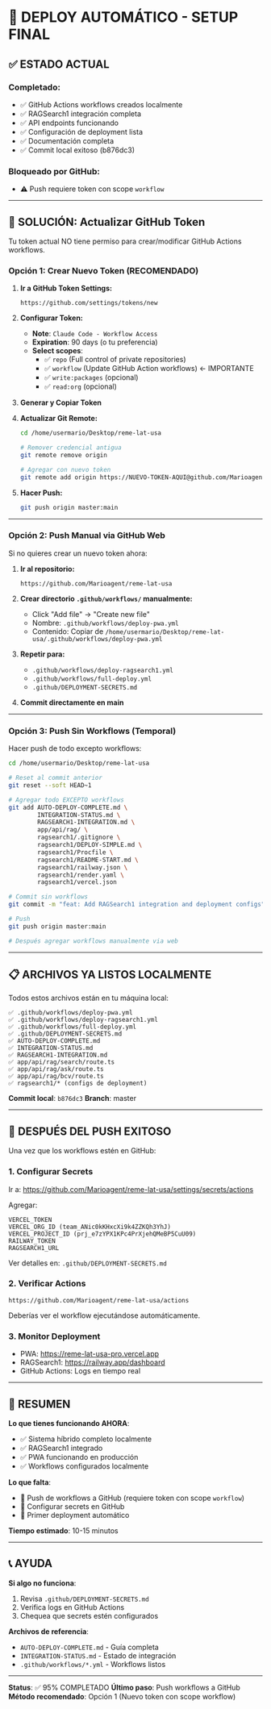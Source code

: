 # 🎯 DEPLOY AUTOMÁTICO - SETUP FINAL

## ✅ ESTADO ACTUAL

### Completado:
- ✅ GitHub Actions workflows creados localmente
- ✅ RAGSearch1 integración completa
- ✅ API endpoints funcionando
- ✅ Configuración de deployment lista
- ✅ Documentación completa
- ✅ Commit local exitoso (b876dc3)

### Bloqueado por GitHub:
- ⚠️ Push requiere token con scope `workflow`

---

## 🔑 SOLUCIÓN: Actualizar GitHub Token

Tu token actual NO tiene permiso para crear/modificar GitHub Actions workflows.

### Opción 1: Crear Nuevo Token (RECOMENDADO)

1. **Ir a GitHub Token Settings:**
   ```
   https://github.com/settings/tokens/new
   ```

2. **Configurar Token:**
   - **Note**: `Claude Code - Workflow Access`
   - **Expiration**: 90 days (o tu preferencia)
   - **Select scopes**:
     - ✅ `repo` (Full control of private repositories)
     - ✅ `workflow` (Update GitHub Action workflows) ← IMPORTANTE
     - ✅ `write:packages` (opcional)
     - ✅ `read:org` (opcional)

3. **Generar y Copiar Token**

4. **Actualizar Git Remote:**
   ```bash
   cd /home/usermario/Desktop/reme-lat-usa

   # Remover credencial antigua
   git remote remove origin

   # Agregar con nuevo token
   git remote add origin https://NUEVO-TOKEN-AQUI@github.com/Marioagent/reme-lat-usa.git
   ```

5. **Hacer Push:**
   ```bash
   git push origin master:main
   ```

---

### Opción 2: Push Manual via GitHub Web

Si no quieres crear un nuevo token ahora:

1. **Ir al repositorio:**
   ```
   https://github.com/Marioagent/reme-lat-usa
   ```

2. **Crear directorio `.github/workflows/` manualmente:**
   - Click "Add file" → "Create new file"
   - Nombre: `.github/workflows/deploy-pwa.yml`
   - Contenido: Copiar de `/home/usermario/Desktop/reme-lat-usa/.github/workflows/deploy-pwa.yml`

3. **Repetir para:**
   - `.github/workflows/deploy-ragsearch1.yml`
   - `.github/workflows/full-deploy.yml`
   - `.github/DEPLOYMENT-SECRETS.md`

4. **Commit directamente en main**

---

### Opción 3: Push Sin Workflows (Temporal)

Hacer push de todo excepto workflows:

```bash
cd /home/usermario/Desktop/reme-lat-usa

# Reset al commit anterior
git reset --soft HEAD~1

# Agregar todo EXCEPTO workflows
git add AUTO-DEPLOY-COMPLETE.md \
        INTEGRATION-STATUS.md \
        RAGSEARCH1-INTEGRATION.md \
        app/api/rag/ \
        ragsearch1/.gitignore \
        ragsearch1/DEPLOY-SIMPLE.md \
        ragsearch1/Procfile \
        ragsearch1/README-START.md \
        ragsearch1/railway.json \
        ragsearch1/render.yaml \
        ragsearch1/vercel.json

# Commit sin workflows
git commit -m "feat: Add RAGSearch1 integration and deployment configs"

# Push
git push origin master:main

# Después agregar workflows manualmente via web
```

---

## 📋 ARCHIVOS YA LISTOS LOCALMENTE

Todos estos archivos están en tu máquina local:

```
✅ .github/workflows/deploy-pwa.yml
✅ .github/workflows/deploy-ragsearch1.yml
✅ .github/workflows/full-deploy.yml
✅ .github/DEPLOYMENT-SECRETS.md
✅ AUTO-DEPLOY-COMPLETE.md
✅ INTEGRATION-STATUS.md
✅ RAGSEARCH1-INTEGRATION.md
✅ app/api/rag/search/route.ts
✅ app/api/rag/ask/route.ts
✅ app/api/rag/bcv/route.ts
✅ ragsearch1/* (configs de deployment)
```

**Commit local**: `b876dc3`
**Branch**: master

---

## 🚀 DESPUÉS DEL PUSH EXITOSO

Una vez que los workflows estén en GitHub:

### 1. Configurar Secrets

Ir a: https://github.com/Marioagent/reme-lat-usa/settings/secrets/actions

Agregar:
```
VERCEL_TOKEN
VERCEL_ORG_ID (team_ANic0kKHxcXi9k4ZZKQh3YhJ)
VERCEL_PROJECT_ID (prj_e7zYPX1KPc4PrXjehQMeBP5CuU09)
RAILWAY_TOKEN
RAGSEARCH1_URL
```

Ver detalles en: `.github/DEPLOYMENT-SECRETS.md`

### 2. Verificar Actions

```
https://github.com/Marioagent/reme-lat-usa/actions
```

Deberías ver el workflow ejecutándose automáticamente.

### 3. Monitor Deployment

- PWA: https://reme-lat-usa-pro.vercel.app
- RAGSearch1: https://railway.app/dashboard
- GitHub Actions: Logs en tiempo real

---

## 🎯 RESUMEN

**Lo que tienes funcionando AHORA**:
- ✅ Sistema híbrido completo localmente
- ✅ RAGSearch1 integrado
- ✅ PWA funcionando en producción
- ✅ Workflows configurados localmente

**Lo que falta**:
- 🔄 Push de workflows a GitHub (requiere token con scope `workflow`)
- 🔄 Configurar secrets en GitHub
- 🔄 Primer deployment automático

**Tiempo estimado**: 10-15 minutos

---

## 📞 AYUDA

**Si algo no funciona**:
1. Revisa `.github/DEPLOYMENT-SECRETS.md`
2. Verifica logs en GitHub Actions
3. Chequea que secrets estén configurados

**Archivos de referencia**:
- `AUTO-DEPLOY-COMPLETE.md` - Guía completa
- `INTEGRATION-STATUS.md` - Estado de integración
- `.github/workflows/*.yml` - Workflows listos

---

**Status**: ✅ 95% COMPLETADO
**Último paso**: Push workflows a GitHub
**Método recomendado**: Opción 1 (Nuevo token con scope workflow)
